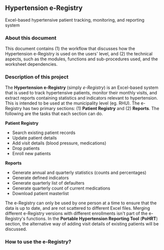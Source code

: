 ## Hypertension e-Registry
Excel-based hypertensive patient tracking, monitoring, and reporting system

### About this document
This document contains (1) the workflow that discusses how the Hypertension e-Registry is used on the users' level, and (2) the technical aspects, such as the modules,  functions and sub-procedures used, and the worksheet dependencies.

### Description of this project
The **Hypertension e-Registry** (simply *e-Registry*) is an Excel-based system that is used to track hypertensive patients, monitor their monthly visits, and extract reports containing statistics and indicators relevant to hypertension. This is intended to be used at the municipality level (eg. RHU). The e-Registry has two primary sections: (1) **Patient Registry** and (2) **Reports**. The following are the tasks that each section can do.

**Patient Registry**
- Search existing patient records
- Update patient details
- Add visit details (blood pressure, medications)
- Drop patients
- Enroll new patients

**Reports**
- Generate annual and quarterly statistics (counts and percentages)
- Generate defined indicators
- Generate quarterly list of defaulters
- Generate quarterly count of current medications
- Download patient masterlist

The e-Registry can only be used by one person at a time to ensure that the data is up to date, and are not scattered to different Excel files. Merging different e-Registry versions with different enrollments isn't part of the e-Registry's functions. In the **Portable Hypertension Reporting Tool** (**PoHRT**) section, the alternative way of adding visit details of existing patients will be discussed.

### How to use the e-Registry?
